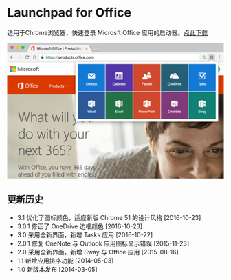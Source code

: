 # Launchpad for Office

适用于Chrome浏览器，快速登录 Microsft Office 应用的启动器。[点此下载](https://chrome.google.com/webstore/detail/dihbdjhdjmhgggkmebfndlfpbkammabk)

![](tmp/screen-shot1.png)

## 更新历史

- 3.1 优化了图标颜色，适应新版 Chrome 51 的设计风格 [2016-10-23]
- 3.0.1 修正了 OneDrive 边框颜色 [2016-10-23]
- 3.0 采用全新界面，新增 Tasks 应用 [2016-10-22]
- 2.0.1 修复 OneNote 与 Outlook 应用图标显示错误 [2015-11-23]
- 2.0 采用全新界面，新增 Sway 与 Office 应用 [2015-08-16]
- 1.1 新增应用排序功能 [2014-05-03]
- 1.0 新版本发布 [2014-03-05]
